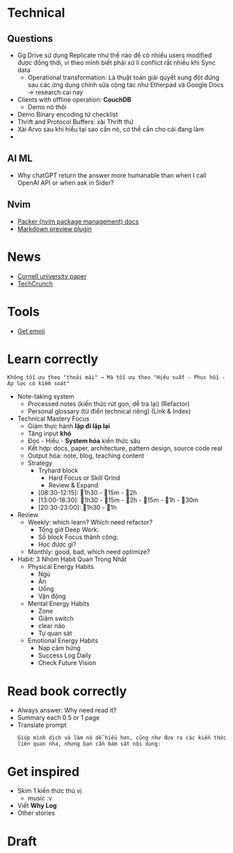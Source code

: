 # Technical

## Questions

- Gg Drive sử dụng Replicate như thế nào để có nhiều users modified được đồng thời, vì theo mình biết phải xử lí conflict rất nhiều khi Sync data
    - Operational transformation: Là thuật toán giải quyết xung đột đứng sau các ứng dụng chỉnh sửa cộng tác như Etherpad  và Google Docs -> research cai nay
- Clients with offline operation: **CouchDB**
    - Demo nó thôi
- Demo Binary encoding từ checklist
- Thrift and Protocol Buffers: xài Thrift thử
- Xài Arvo sau khi hiểu tại sao cần nó, có thể cần cho cái đang làm
- 

## AI ML

- Why chatGPT return the answer more humanable than when I call OpenAI API or when ask in Sider?

## Nvim

- [Packer (nvim package management) docs](https://github.com/wbthomason/packer.nvim)
- [Markdown preview plugin](https://github.com/iamcco/markdown-preview.nvim)

# News

- [Cornell university paper](https://arxiv.org/list?archive=cs&year=2025&month=all&submit=Go)
- [TechCrunch](https://techcrunch.com/latest/)

# Tools

- [Get emoji](https://gist.github.com/rxaviers/7360908)

# Learn correctly

`Không tối ưu theo "thoải mái" → Mà tối ưu theo "Hiệu suất - Phục hồi - Áp lực có kiểm soát"`

- Note-taking system
    - Processed notes (kiến thức rút gọn, dễ tra lại) (Refactor)
    - Personal glossary (từ điển technical riêng) (Link & Index)
- Technical Mastery Focus 
    - Giảm thực hành **lặp đi lặp lại**
    - Tăng input **khó**
    - Đọc - Hiểu - **System hóa** kiến thức sâu
    - Kết hợp: docs, paper, architecture, pattern design, source code real
    - Output hóa: note, blog, teaching content
    - Strategy
        - Tryhard block
            - Hard Focus or Skill Grind
            - Review & Expand
        - [08:30-12:15]: 💪1h30 - 🚧15m - 💪2h
        - [13:00-18:30]: 💪1h30 - 🚧15m - 💪2h - 🚧15m - 💪1h - 🏃30m
        - [20:30-23:00]: 💪1h30 - 🏃1h
- Review
    - Weekly: which learn? Which need refactor?
        - Tổng giờ Deep Work:
        - Số block Focus thành công:
        - Học được gì?
    - Monthly: good, bad, which need optimize? 
- Habit: 3 Nhóm Habit Quan Trọng Nhất
    - Physical Energy Habits
        - Ngủ
        - Ăn
        - Uống
        - Vận động
    - Mental Energy Habits
        - Zone
        - Giảm switch
        - clear não
        - Tự quan sát
    - Emotional Energy Habits
        - Nạp cảm hứng
        - Success Log Daily
        - Check Future Vision

# Read book correctly

- Always answer: Why need read it?
- Summary each 0.5 or 1 page
- Translate prompt
    ```
    Giúp mình dịch và làm nó dễ hiểu hơn, cũng như đưa ra các kiến thức liên quan nha, nhưng bạn cần bám sát nội dung:

    ```

# Get inspired

- Skim 1 kiến thức thú vị
    - music :v
- Viết **Why Log**
- Other stories

# Draft
